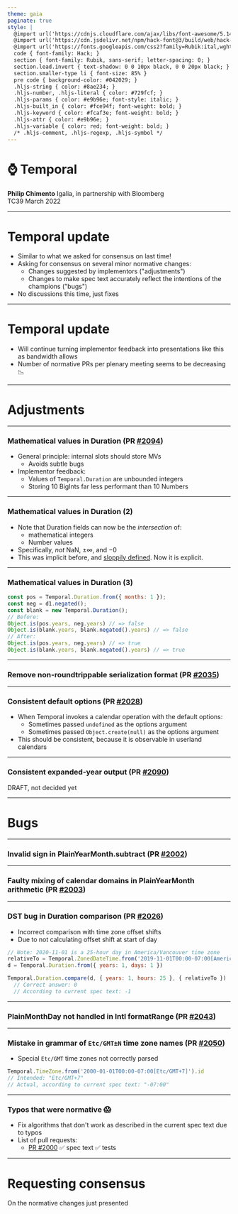 ```yaml
---
theme: gaia
paginate: true
style: |
  @import url('https://cdnjs.cloudflare.com/ajax/libs/font-awesome/5.14.0/css/all.min.css');
  @import url('https://cdn.jsdelivr.net/npm/hack-font@3/build/web/hack-subset.css');
  @import url('https://fonts.googleapis.com/css2?family=Rubik:ital,wght@0,400;0,700;1,400;1,700&display=swap');
  code { font-family: Hack; }
  section { font-family: Rubik, sans-serif; letter-spacing: 0; }
  section.lead.invert { text-shadow: 0 0 10px black, 0 0 20px black; }
  section.smaller-type li { font-size: 85% }
  pre code { background-color: #042029; }
  .hljs-string { color: #8ae234; }
  .hljs-number, .hljs-literal { color: #729fcf; }
  .hljs-params { color: #e9b96e; font-style: italic; }
  .hljs-built_in { color: #fce94f; font-weight: bold; }
  .hljs-keyword { color: #fcaf3e; font-weight: bold; }
  .hljs-attr { color: #e9b96e; }
  .hljs-variable { color: red; font-weight: bold; }
  /* .hljs-comment, .hljs-regexp, .hljs-symbol */
---
```


<!--
_class: invert lead
_footer: <strong>DRAFT</strong>, to be finalized by 2022-03-18
-->

# ⌚ **Temporal**

**Philip Chimento**
Igalia, in partnership with Bloomberg  
TC39 March 2022

---

# Temporal update

- Similar to what we asked for consensus on last time!
- Asking for consensus on several minor normative changes:
  - Changes suggested by implementors ("adjustments")
  - Changes to make spec text accurately reflect the intentions of the champions ("bugs")
- No discussions this time, just fixes

---

# Temporal update

- Will continue turning implementor feedback into presentations like this as bandwidth allows
- Number of normative PRs per plenary meeting seems to be decreasing 📉

---

<!-- _class: invert lead -->

# Adjustments

---

<!-- _footer: ✅ spec text ❌ tests -->

### Mathematical values in Duration (PR [#2094](https://github.com/tc39/proposal-temporal/pull/2094))

- General principle: internal slots should store MVs
  - Avoids subtle bugs
- Implementor feedback:
  - Values of `Temporal.Duration` are unbounded integers
  - Storing 10 BigInts far less performant than 10 Numbers

---

### Mathematical values in Duration (2)

- Note that Duration fields can now be the _intersection_ of:
  - mathematical integers
  - Number values
- Specifically, _not_ NaN, ±∞, and −0
- This was implicit before, and [sloppily defined](https://github.com/tc39/proposal-temporal/issues/1715). Now it is explicit.

---

### Mathematical values in Duration (3)

```js
const pos = Temporal.Duration.from({ months: 1 });
const neg = d1.negated();
const blank = new Temporal.Duration();
// Before:
Object.is(pos.years, neg.years) // => false
Object.is(blank.years, blank.negated().years) // => false
// After:
Object.is(pos.years, neg.years) // => true
Object.is(blank.years, blank.negated().years) // => true
```

---

<!-- _footer: ✅ spec text ✅ tests -->

### Remove non-roundtrippable serialization format (PR [#2035](https://github.com/tc39/proposal-temporal/pull/2035))

---

<!-- _footer: ✅ spec text ✅ tests -->

### Consistent default options (PR [#2028](https://github.com/tc39/proposal-temporal/pull/2028))

- When Temporal invokes a calendar operation with the default options:
  - Sometimes passed `undefined` as the options argument
  - Sometimes passed `Object.create(null)` as the options argument
- This should be consistent, because it is observable in userland calendars

---

<!-- _footer: ✅ spec text ❌ tests -->

### Consistent expanded-year output (PR [#2090](https://github.com/tc39/proposal-temporal/pull/2090))

DRAFT, not decided yet

---

<!-- _class: invert lead -->

# Bugs

---

<!-- _footer: ✅ spec text ✅ tests -->

### Invalid sign in PlainYearMonth.subtract (PR [#2002](https://github.com/tc39/proposal-temporal/pull/2002))

---

<!-- _footer: ✅ spec text ❌ tests -->

### Faulty mixing of calendar domains in PlainYearMonth arithmetic (PR [#2003](https://github.com/tc39/proposal-temporal/pull/2003))

---

<!-- _footer: ✅ spec text ✅ tests -->

### DST bug in Duration comparison (PR [#2026](https://github.com/tc39/proposal-temporal/pull/2026))

- Incorrect comparison with time zone offset shifts
- Due to not calculating offset shift at start of day

```js
// Note: 2020-11-01 is a 25-hour day in America/Vancouver time zone
relativeTo = Temporal.ZonedDateTime.from('2019-11-01T00:00-07:00[America/Vancouver]');
d = Temporal.Duration.from({ years: 1, days: 1 })

Temporal.Duration.compare(d, { years: 1, hours: 25 }, { relativeTo })
  // Correct answer: 0
  // According to current spec text: -1
```

---

<!-- _footer: ✅ spec text ✅ tests -->

### PlainMonthDay not handled in Intl formatRange (PR [#2043](https://github.com/tc39/proposal-temporal/pull/2043))

---

<!-- _footer: ✅ spec text ✅ tests -->

### Mistake in grammar of `Etc/GMT±N` time zone names (PR [#2050](https://github.com/tc39/proposal-temporal/pull/2050))

- Special `Etc/GMT` time zones not correctly parsed

```js
Temporal.TimeZone.from('2000-01-01T00:00-07:00[Etc/GMT+7]').id
// Intended: "Etc/GMT+7"
// Actual, according to current spec text: "-07:00"
```

---

### Typos that were normative 😱

- Fix algorithms that don't work as described in the current spec text due to typos
- List of pull requests:
  - [PR #2000](https://github.com/tc39/proposal-temporal/pull/2000) ✅ spec text ✅ tests

---

<!-- _class: lead -->

# Requesting consensus

On the normative changes just presented
